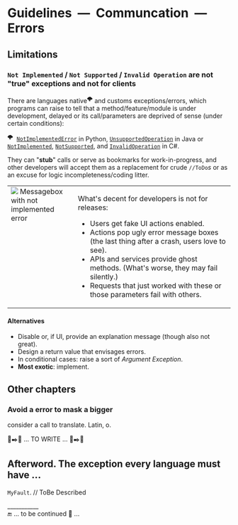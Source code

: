 # Guidelines &nbsp;&mdash;&nbsp; Communcation &nbsp;&mdash;&nbsp; Errors

## Limitations

### `Not Implemented` / `Not Supported` / `Invalid Operation` are not "true" exceptions and not for clients

There are languages native<sup>🌩️</sup> and customs exceptions/errors, which programs can raise to tell that a method/feature/module is under development, delayed or its call/parameters are deprived of sense (under certain conditions):

<sup>🌩️</sup>&nbsp;
[`NotImplementedError`](https://docs.python.org/3/library/exceptions.html) in Python,
 [`UnsupportedOperation`](https://docs.oracle.com/en/java/javase/17/docs/api/java.base/java/lang/UnsupportedOperationException.html) in Java or
 [`NotImplemented`](https://learn.microsoft.com/en-us/dotnet/api/system.notimplementedexception), [`NotSupported`](https://learn.microsoft.com/en-us/dotnet/api/system.notsupportedexception), and
 [`InvalidOperation`](https://learn.microsoft.com/en-us/dotnet/api/system.invalidoperationexception) in C#.

They can "**stub**" calls or serve as bookmarks for work-in-progress, and other developers will accept them as a replacement for crude `//ToDo`_s_ or as an excuse for logic incompleteness/coding litter. 

<table><tr valign="top">
  <td width="30%"><picture><img src="https://github.com/Kyriosity/read-write/blob/main/README%2B/_rsc/_img/snap/screen/MsgBox-NotImplemented-sample.jpg" 
       alt="&nbsp;Messagebox with not implemented error" title="&nbsp;Screen capture from Anonymous.&#013;&#010;(Product title under the blur of charity.)" /></picture></td>
<td>
<p>What's decent for developers is not for releases:</p> 
<ul>
 <li>Users get fake UI actions enabled.</li>
 <li>Actions pop ugly error message boxes (the last thing after a crash, users love to see).</li>
 <li>APIs and services provide ghost methods. (What's worse, they may fail silently.) </li>
 <li>Requests that just worked with these or those parameters fail with others.</li>
</ul>
</td></tr></table>

#### Alternatives

* Disable or, if UI, provide an explanation message (though also not great).
* Design a return value that envisages errors.
* In conditional cases: raise a sort of _Argument Exception_.
* **Most exotic**: implement.

## Other chapters

### Avoid a error to mask a bigger

consider a call to translate. Latin, o.

🚧✒️🚧 ... TO WRITE ... 🚧✒️🚧 

## Afterword. The exception every language must have ...

`MyFault`. // ToBe Described

\___________\
🔚 ... to be continued 🐝 ...
